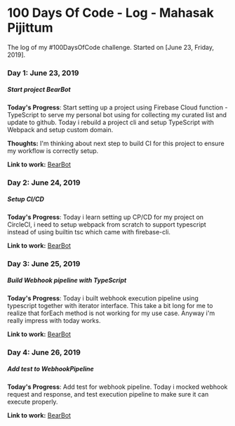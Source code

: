 # 100 Days Of Code - Log - Mahasak Pijittum

The log of my #100DaysOfCode challenge. Started on [June 23, Friday, 2019].

### Day 1: June 23, 2019
##### Start project BearBot

**Today's Progress**: Start setting up a project using Firebase Cloud function - TypeScript to serve my personal bot using for collecting my curated list and update to github. Today i rebuild a project cli and setup TypeScript with Webpack and setup custom domain. 

**Thoughts:** I'm thinking about next step to build CI for this project to ensure my workflow is correctly setup.

**Link to work:** [BearBot](https://github.com/mahasak/bearbot-ultima)

### Day 2: June 24, 2019
##### Setup CI/CD

**Today's Progress**: Today i learn setting up CP/CD for my project on CircleCI, i need to setup webpack from scratch to support typescript instead of using builtin tsc which came with firebase-cli.

**Link to work:** [BearBot](https://github.com/mahasak/bearbot-ultima)

### Day 3: June 25, 2019
##### Build Webhook pipeline with TypeScript

**Today's Progress**: Today i built webhook execution pipeline using typescript together with iterator interface. This take a bit long for me to realize that forEach method is not working for my use case. Anyway i'm really impress with today works.

**Link to work:** [BearBot](https://github.com/mahasak/bearbot-ultima)

### Day 4: June 26, 2019
##### Add test to WebhookPipeline

**Today's Progress**: Add test for webhook pipeline. Today i mocked webhook request and response, and test execution pipeline to make sure it can execute properly.

**Link to work:** [BearBot](https://github.com/mahasak/bearbot-ultima)
